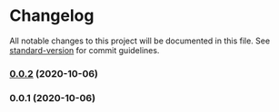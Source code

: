 # Changelog

All notable changes to this project will be documented in this file. See [standard-version](https://github.com/conventional-changelog/standard-version) for commit guidelines.

### [0.0.2](https://github.com/guan840912/secure-bucket/compare/v0.0.1...v0.0.2) (2020-10-06)

### 0.0.1 (2020-10-06)
